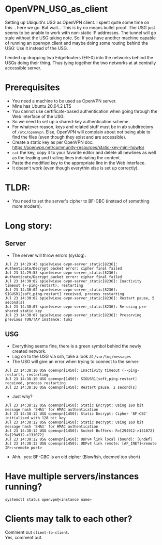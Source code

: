 # OpenVPN_USG_as_client
Setting up Ubiquiti's USG as OpenVPN client.
I spent quite some time on this... here we go.
But wait... 
This is by no means bullet proof. The USG just seems to be unable to work with non-static IP addresses. The tunnel will go stale without the USG taking note. 
So: If you have another machine capable of running an openvpn client and maybe doing some routing behind the USG: Use it instead of the USG.

I ended up dropping two EdgeRouters (ER-X) into the networks behind the USGs doing their thing. Thus tying together the two networks at at centrally accessible server.

# Prerequisites
- You need a machine to be used as OpenVPN server.
- Mine has Ubuntu 20.04.2 LTS
- You cannot use certificate-based authentication when going through the Web Interface of the USG.
- So we need to set up a shared-key authentication scheme.
- For whatever reason, keys and related stuff must be in ab subdirectory of `/etc/openvpn`. Else, OpenVPN will complain about not being able to find the files (even though they exist and are accessible).
- Create a static key as per OpenVPN doc: https://openvpn.net/community-resources/static-key-mini-howto/
- `cat` the key, copy it to your favorite editor and delete all newlines as well as the leading and trailing lines indiciating the content.
- Paste the modified key to the appropriate line in the Web Interface.
- It doesn't work (even though everythin else is set up correctly).

# TLDR:
- You need to set the server's cipher to BF-CBC (instead of something more modern).

# Long story:

## Server
- The server will throw errors (syslog):
```
Jul 23 14:29:43 spielwiese ovpn-server_static[8236]: Authenticate/Decrypt packet error: cipher final failed                                                      
Jul 23 14:29:53 spielwiese ovpn-server_static[8236]: Authenticate/Decrypt packet error: cipher final failed                                                      
Jul 23 14:30:02 spielwiese ovpn-server_static[8236]: Inactivity timeout (--ping-restart), restarting                                                             
Jul 23 14:30:02 spielwiese ovpn-server_static[8236]: SIGUSR1[soft,ping-restart] received, process restarting                                                     
Jul 23 14:30:02 spielwiese ovpn-server_static[8236]: Restart pause, 5 second(s)                                                                                  
Jul 23 14:30:07 spielwiese ovpn-server_static[8236]: Re-using pre-shared static key                                                                              
Jul 23 14:30:07 spielwiese ovpn-server_static[8236]: Preserving previous TUN/TAP instance: tun1  
```


## USG
- Everything seems fine, there is a green symbol behind the newly created network.
- Log on to the USG via ssh, take a look at `/var/log/messages`
- The USG will give an error when trying to connect to the server:
```
Jul 23 14:38:10 USG openvpn[1450]: Inactivity timeout (--ping-restart), restarting                                      
Jul 23 14:38:10 USG openvpn[1450]: SIGUSR1[soft,ping-restart] received, process restarting                             
Jul 23 14:38:10 USG openvpn[1450]: Restart pause, 2 second(s)             
```

- Just why?
```Jul 23 14:38:12 USG openvpn[1450]: Static Encrypt: Cipher 'BF-CBC' initialized with 128 bit key                         
Jul 23 14:38:12 USG openvpn[1450]: Static Encrypt: Using 160 bit message hash 'SHA1' for HMAC authentication            
Jul 23 14:38:12 USG openvpn[1450]: Static Decrypt: Cipher 'BF-CBC' initialized with 128 bit key                         
Jul 23 14:38:12 USG openvpn[1450]: Static Decrypt: Using 160 bit message hash 'SHA1' for HMAC authentication           
Jul 23 14:38:12 USG openvpn[1450]: Socket Buffers: R=[294912->131072] S=[294912->131072]                                
Jul 23 14:38:12 USG openvpn[1450]: UDPv4 link local (bound): [undef]                                                    
Jul 23 14:38:12 USG openvpn[1450]: UDPv4 link remote: [AF_INET]<remote IP>:<remote port>
```

- Ahh.. yes: BF-CBC is an old cipher (Blowfish, deemed too short)

# Have multiple servers/instances running?
`systemctl status openvpn@<instance name>`

# Clients may talk to each other?
Comment out `client-to-client`.  
Yes, comment out.
